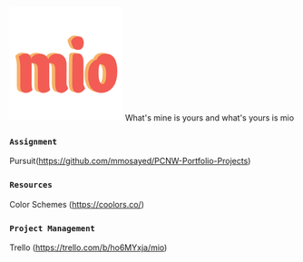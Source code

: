 <img src='./Pictures/Logo.png'>
What's mine is yours and what's yours is mio

### `Assignment` ###
Pursuit(https://github.com/mmosayed/PCNW-Portfolio-Projects)

### `Resources` ###
Color Schemes (https://coolors.co/) <br/>


### `Project Management` ###
Trello (https://trello.com/b/ho6MYxja/mio) <br/>

